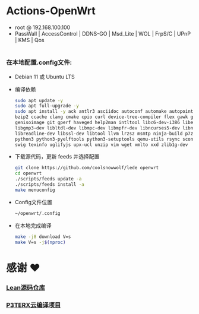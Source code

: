 # Actions-OpenWrt

- root  @  192.168.100.100
- PassWall | AccessControl | DDNS-GO | Msd_Lite | WOL | FrpS/C | UPnP | KMS | Qos 
#
### 在本地配置.config文件:
- Debian 11 或 Ubuntu LTS
- 编译依赖

   ```bash
   sudo apt update -y
   sudo apt full-upgrade -y
   sudo apt install -y ack antlr3 asciidoc autoconf automake autopoint binutils bison build-essential \
   bzip2 ccache clang cmake cpio curl device-tree-compiler flex gawk gcc-multilib g++-multilib gettext \
   genisoimage git gperf haveged help2man intltool libc6-dev-i386 libelf-dev libfuse-dev libglib2.0-dev \
   libgmp3-dev libltdl-dev libmpc-dev libmpfr-dev libncurses5-dev libncursesw5-dev libpython3-dev \
   libreadline-dev libssl-dev libtool llvm lrzsz msmtp ninja-build p7zip p7zip-full patch pkgconf \
   python3 python3-pyelftools python3-setuptools qemu-utils rsync scons squashfs-tools subversion \
   swig texinfo uglifyjs upx-ucl unzip vim wget xmlto xxd zlib1g-dev
   ```

- 下载源代码，更新 feeds 并选择配置

   ```bash
   git clone https://github.com/coolsnowwolf/lede openwrt
   cd openwrt
   ./scripts/feeds update -a
   ./scripts/feeds install -a
   make menuconfig
   ```

- Config文件位置
  ```bash
  ~/openwrt/.config
  ```

- 在本地完成编译
  ```bash
  make -j8 download V=s
  make V=s -j$(nproc)
  ```

#
# 感谢 ❤️  
### [Lean源码仓库](https://github.com/coolsnowwolf/lede)
### [P3TERX云编译项目](https://github.com/P3TERX/Actions-OpenWrt)  
